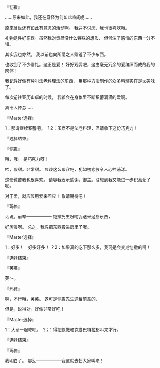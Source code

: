 『恺撒』

……原来如此，我还在奇怪为何如此喧闹呢……

原来当世还有如此有意思的活动啊。
我并不讨厌。我也很喜欢哦。

礼物是件好东西。虽然我对贡品没什么特殊的想法，
但倾注了感情的东西十分不错。

其实我也亦然，
我以前也向所爱之人赠送了不少东西。

也收到了不少赠礼。这正是爱！
好好观赏吧，这由毫无冗余的爱编织而成的我的肉体！

我记得好像有种叫法老料理法的东西，
用那种方法制作的众多料理实在是太美味了。

每次前往亚历山卓的时候，
我都会在身体里不断积蓄满满的爱啊。

真令人怀念……

『Master选择』

1：那请继续积蓄吧。
？2：虽然不是法老料理，但请收下这份巧克力！

『选择结束』

『恺撒』

哦，哦。
是巧克力呀！

唔，很甜。非常甜。
应该这么形容吧，犹如初恋般令人心神荡漾。

这份微苦我也很喜欢。
请容我表示感谢，御主。没想到我又能进一步积蓄爱了呢。

对于爱，就应该用爱来回应！
敬请期待吧！

『玛修』

话说，前辈——————
恺撒先生吩咐我送来这些东西，

好厉害啊。
总之，我先把东西搬进房里了哦。

『Master选择』

1：好多！　好多好多！
？2：如果真的吃下那么多，我可是会变成恺撒的啊！

『选择结束』

『芙芙』

芙～。

『玛修』

啊，不行哦，芙芙。
这可是恺撒先生送给前辈的。

但是，说得对。好像非常好吃！

『Master选择』

1：大家一起吃吧。
？2：得把恺撒和克娄巴特拉都叫来才行。

『选择结束』

『玛修』

我明白了。
那么——————我这就去把大家叫来！

